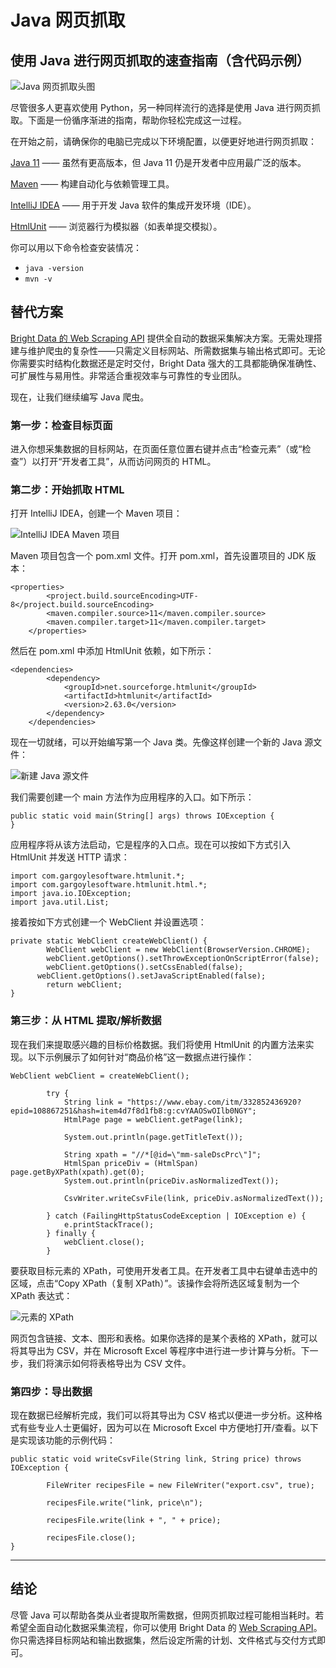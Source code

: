 # Java 网页抓取
<h2>使用 Java 进行网页抓取的速查指南（含代码示例）</h2>

![Java 网页抓取头图](https://github.com/bright-cn/java-web-scraping/blob/main/Web%20scraping%20with%20Java%20-%20Ultimate%20guide.png "Java 抓取指南横幅")

尽管很多人更喜欢使用 Python，另一种同样流行的选择是使用 Java 进行网页抓取。下面是一份循序渐进的指南，帮助你轻松完成这一过程。

在开始之前，请确保你的电脑已完成以下环境配置，以便更好地进行网页抓取：

[Java 11](https://www.java.com/en/download/help/download_options.html) —— 虽然有更高版本，但 Java 11 仍是开发者中应用最广泛的版本。

[Maven](https://maven.apache.org/) —— 构建自动化与依赖管理工具。

[IntelliJ IDEA](https://www.jetbrains.com/idea/download/#section=windows) —— 用于开发 Java 软件的集成开发环境（IDE）。

[HtmlUnit](https://htmlunit.sourceforge.io/) —— 浏览器行为模拟器（如表单提交模拟）。

你可以用以下命令检查安装情况：

* ```java -version```
* ```mvn -v```

## 替代方案

[Bright Data 的 Web Scraping API](https://www.bright.cn/products/web-scraper) 提供全自动的数据采集解决方案。无需处理搭建与维护爬虫的复杂性——只需定义目标网站、所需数据集与输出格式即可。无论你需要实时结构化数据还是定时交付，Bright Data 强大的工具都能确保准确性、可扩展性与易用性。非常适合重视效率与可靠性的专业团队。

现在，让我们继续编写 Java 爬虫。

<h3>第一步：检查目标页面</h3>
进入你想采集数据的目标网站，在页面任意位置右键并点击“检查元素”（或“检查”）以打开“开发者工具”，从而访问网页的 HTML。

<h3>第二步：开始抓取 HTML</h3>
打开 IntelliJ IDEA，创建一个 Maven 项目：

![IntelliJ IDEA Maven 项目](https://github.com/bright-cn/java-web-scraping/blob/main/Java2%20intellij.png "IntelliJ Maven 项目")

Maven 项目包含一个 pom.xml 文件。打开 pom.xml，首先设置项目的 JDK 版本：

```
<properties>
		<project.build.sourceEncoding>UTF-8</project.build.sourceEncoding>
		<maven.compiler.source>11</maven.compiler.source>
		<maven.compiler.target>11</maven.compiler.target>
	</properties>
```

然后在 pom.xml 中添加 HtmlUnit 依赖，如下所示：
  
```
<dependencies>
		<dependency>
			<groupId>net.sourceforge.htmlunit</groupId>
			<artifactId>htmlunit</artifactId>
			<version>2.63.0</version>
		</dependency>
	</dependencies>
```

现在一切就绪，可以开始编写第一个 Java 类。先像这样创建一个新的 Java 源文件：
  
![新建 Java 源文件](https://github.com/bright-cn/java-web-scraping/blob/main/Java3%20intellij.png "新建 Java 类")
  
我们需要创建一个 main 方法作为应用程序的入口。如下所示：
  
```
public static void main(String[] args) throws IOException {
}
``` 

应用程序将从该方法启动，它是程序的入口点。现在可以按如下方式引入 HtmlUnit 并发送 HTTP 请求：
  
```   
import com.gargoylesoftware.htmlunit.*;
import com.gargoylesoftware.htmlunit.html.*;
import java.io.IOException;
import java.util.List;
```  

接着按如下方式创建一个 WebClient 并设置选项：
  
``` 
private static WebClient createWebClient() {
		WebClient webClient = new WebClient(BrowserVersion.CHROME);
		webClient.getOptions().setThrowExceptionOnScriptError(false);
		webClient.getOptions().setCssEnabled(false);
	  webClient.getOptions().setJavaScriptEnabled(false);
		return webClient;
}
``` 
  
<h3>第三步：从 HTML 提取/解析数据</h3>
现在我们来提取感兴趣的目标价格数据。我们将使用 HtmlUnit 的内置方法来实现。以下示例展示了如何针对“商品价格”这一数据点进行操作：

```
WebClient webClient = createWebClient();
	    
		try {
			String link = "https://www.ebay.com/itm/332852436920?epid=108867251&hash=item4d7f8d1fb8:g:cvYAAOSwOIlb0NGY";
			HtmlPage page = webClient.getPage(link);
			
			System.out.println(page.getTitleText());
			
			String xpath = "//*[@id=\"mm-saleDscPrc\"]";			
			HtmlSpan priceDiv = (HtmlSpan) page.getByXPath(xpath).get(0);			
			System.out.println(priceDiv.asNormalizedText());
			
			CsvWriter.writeCsvFile(link, priceDiv.asNormalizedText());
			
		} catch (FailingHttpStatusCodeException | IOException e) {
			e.printStackTrace();
		} finally {
			webClient.close();
		}	
```

要获取目标元素的 XPath，可使用开发者工具。在开发者工具中右键单击选中的区域，点击“Copy XPath（复制 XPath）”。该操作会将所选区域复制为一个 XPath 表达式：

![元素的 XPath](https://github.com/bright-cn/java-web-scraping/blob/main/Java4.png "获取 XPath")

网页包含链接、文本、图形和表格。如果你选择的是某个表格的 XPath，就可以将其导出为 CSV，并在 Microsoft Excel 等程序中进行进一步计算与分析。下一步，我们将演示如何将表格导出为 CSV 文件。

<h3>第四步：导出数据</h3>
现在数据已经解析完成，我们可以将其导出为 CSV 格式以便进一步分析。这种格式有些专业人士更偏好，因为可以在 Microsoft Excel 中方便地打开/查看。以下是实现该功能的示例代码：

```
public static void writeCsvFile(String link, String price) throws IOException {
		
		FileWriter recipesFile = new FileWriter("export.csv", true);

		recipesFile.write("link, price\n");

		recipesFile.write(link + ", " + price);

		recipesFile.close();
}
```

----

## 结论

尽管 Java 可以帮助各类从业者提取所需数据，但网页抓取过程可能相当耗时。若希望全面自动化数据采集流程，你可以使用 Bright Data 的 [Web Scraping API](https://brightdata.com/products/web-scraper)。你只需选择目标网站和输出数据集，然后设定所需的计划、文件格式与交付方式即可。
